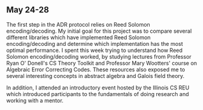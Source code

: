 ## May 24-28 ##

The first step in the ADR protocol relies on Reed Solomon encoding/decoding. My initial goal for this project was to compare several different libraries which have 
implemented Reed Solomon encoding/decoding and determine which implementation has the most optimal performance. I spent this week trying to understand how Reed Solomon 
encoding/decoding worked, by studying lectures from Professor Ryan O' Donell's CS Theory Toolkit and Professor Mary Wootters' course on Algebraic Error Correcting Codes. 
These resources also exposed me to several interesting concepts in abstract algebra and Galois field theory.

In addition, I attended an introductory event hosted by the Illinois CS REU which introduced participants to the fundamentals of doing research and working with a mentor.
